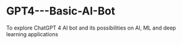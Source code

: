 # GPT4---Basic-AI-Bot
To explore ChatGPT 4 AI bot and its possibilities on AI, ML and deep learning applications
